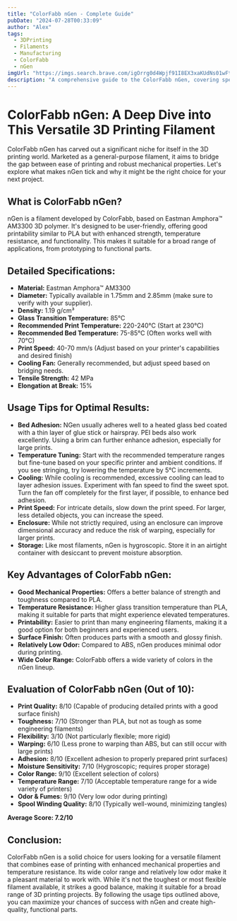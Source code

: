 ```yaml
---
title: "ColorFabb nGen - Complete Guide"
pubDate: "2024-07-28T00:33:09"
author: "Alex"
tags:
  - 3DPrinting
  - Filaments
  - Manufacturing
  - ColorFabb
  - nGen
imgUrl: "https://imgs.search.brave.com/igOrrg0d4Wpjf91I8EX3xaKUdNs01wFtNskk4XhtH_M/rs:fit:860:0:0:0/g:ce/aHR0cHM6Ly9tLm1l/ZGlhLWFtYXpvbi5j/b20vaW1hZ2VzL0kv/NDE0bWFBZ0ppaEwu/anBn"
description: "A comprehensive guide to the ColorFabb nGen, covering specifications, usage tips, and comparisons with similar products."
---
```


# ColorFabb nGen: A Deep Dive into This Versatile 3D Printing Filament

ColorFabb nGen has carved out a significant niche for itself in the 3D printing world. Marketed as a general-purpose filament, it aims to bridge the gap between ease of printing and robust mechanical properties. Let's explore what makes nGen tick and why it might be the right choice for your next project.

## What is ColorFabb nGen?

nGen is a filament developed by ColorFabb, based on Eastman Amphora™ AM3300 3D polymer. It's designed to be user-friendly, offering good printability similar to PLA but with enhanced strength, temperature resistance, and functionality. This makes it suitable for a broad range of applications, from prototyping to functional parts.

## Detailed Specifications:

*   **Material:** Eastman Amphora™ AM3300
*   **Diameter:** Typically available in 1.75mm and 2.85mm (make sure to verify with your supplier).
*   **Density:** 1.19 g/cm³
*   **Glass Transition Temperature:** 85°C
*   **Recommended Print Temperature:** 220-240°C (Start at 230°C)
*   **Recommended Bed Temperature:** 75-85°C (Often works well with 70°C)
*   **Print Speed:** 40-70 mm/s (Adjust based on your printer's capabilities and desired finish)
*   **Cooling Fan:** Generally recommended, but adjust speed based on bridging needs.
*   **Tensile Strength:** 42 MPa
*   **Elongation at Break:** 15%

## Usage Tips for Optimal Results:

*   **Bed Adhesion:** NGen usually adheres well to a heated glass bed coated with a thin layer of glue stick or hairspray. PEI beds also work excellently. Using a brim can further enhance adhesion, especially for large prints.
*   **Temperature Tuning:** Start with the recommended temperature ranges but fine-tune based on your specific printer and ambient conditions. If you see stringing, try lowering the temperature by 5°C increments.
*   **Cooling:** While cooling is recommended, excessive cooling can lead to layer adhesion issues. Experiment with fan speed to find the sweet spot. Turn the fan off completely for the first layer, if possible, to enhance bed adhesion.
*   **Print Speed:** For intricate details, slow down the print speed. For larger, less detailed objects, you can increase the speed.
*   **Enclosure:** While not strictly required, using an enclosure can improve dimensional accuracy and reduce the risk of warping, especially for larger prints.
*   **Storage:** Like most filaments, nGen is hygroscopic. Store it in an airtight container with desiccant to prevent moisture absorption.

## Key Advantages of ColorFabb nGen:

*   **Good Mechanical Properties:** Offers a better balance of strength and toughness compared to PLA.
*   **Temperature Resistance:** Higher glass transition temperature than PLA, making it suitable for parts that might experience elevated temperatures.
*   **Printability:** Easier to print than many engineering filaments, making it a good option for both beginners and experienced users.
*   **Surface Finish:** Often produces parts with a smooth and glossy finish.
*   **Relatively Low Odor:** Compared to ABS, nGen produces minimal odor during printing.
*   **Wide Color Range:** ColorFabb offers a wide variety of colors in the nGen lineup.

## Evaluation of ColorFabb nGen (Out of 10):

*   **Print Quality:** 8/10 (Capable of producing detailed prints with a good surface finish)
*   **Toughness:** 7/10 (Stronger than PLA, but not as tough as some engineering filaments)
*   **Flexibility:** 3/10 (Not particularly flexible; more rigid)
*   **Warping:** 6/10 (Less prone to warping than ABS, but can still occur with large prints)
*   **Adhesion:** 8/10 (Excellent adhesion to properly prepared print surfaces)
*   **Moisture Sensitivity:** 7/10 (Hygroscopic; requires proper storage)
*   **Color Range:** 9/10 (Excellent selection of colors)
*   **Temperature Range:** 7/10 (Acceptable temperature range for a wide variety of printers)
*   **Odor & Fumes:** 9/10 (Very low odor during printing)
*   **Spool Winding Quality:** 8/10 (Typically well-wound, minimizing tangles)

**Average Score: 7.2/10**

## Conclusion:

ColorFabb nGen is a solid choice for users looking for a versatile filament that combines ease of printing with enhanced mechanical properties and temperature resistance. Its wide color range and relatively low odor make it a pleasant material to work with. While it's not the toughest or most flexible filament available, it strikes a good balance, making it suitable for a broad range of 3D printing projects. By following the usage tips outlined above, you can maximize your chances of success with nGen and create high-quality, functional parts.
